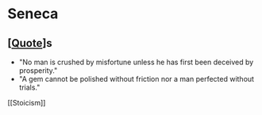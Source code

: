 # Seneca

## [[Quote]]s

- "No man is crushed by misfortune unless he has first been deceived by prosperity."
- "A gem cannot be polished without friction nor a man perfected without trials."

[[Stoicism]]

[//begin]: # "Autogenerated link references for markdown compatibility"
[Quote]: quote "Quote"
[//end]: # "Autogenerated link references"